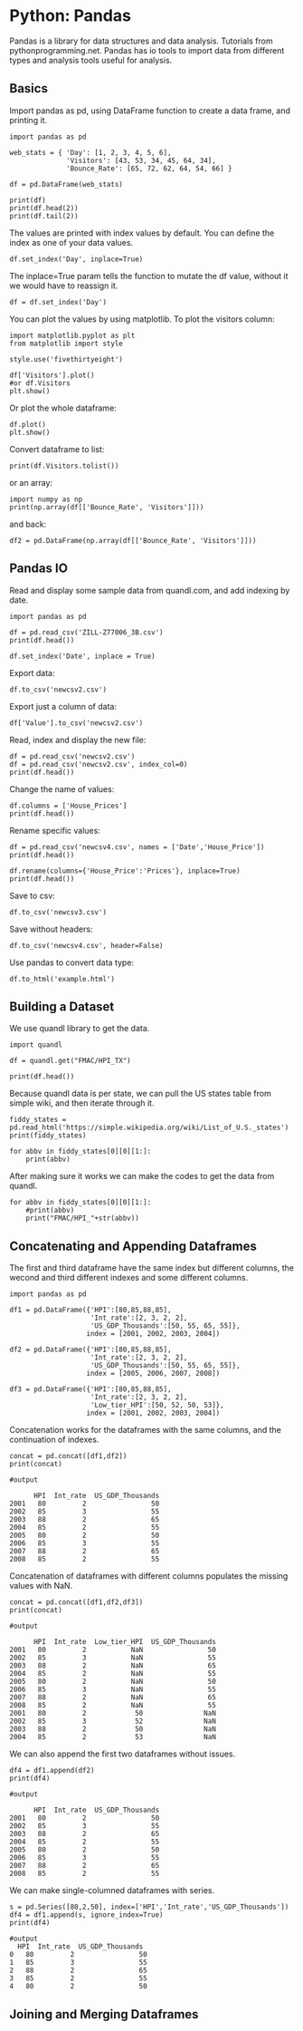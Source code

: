 # Python: Pandas

Pandas is a library for data structures and data analysis. Tutorials from pythonprogramming.net. Pandas has io tools to import data from different types and analysis tools useful for analysis.

## Basics
Import pandas as pd, using DataFrame function to create a data frame, and printing it.
```
import pandas as pd

web_stats = { 'Day': [1, 2, 3, 4, 5, 6],
              'Visitors': [43, 53, 34, 45, 64, 34],
              'Bounce_Rate': [65, 72, 62, 64, 54, 66] }

df = pd.DataFrame(web_stats)

print(df)
print(df.head(2))
print(df.tail(2))
```
The values are printed with index values by default. You can define the index as one of your data values.

```
df.set_index('Day', inplace=True)
```

The inplace=True param tells the function to mutate the df value, without it we would have to reassign it.
```
df = df.set_index('Day')
```
You can plot the values by using matplotlib.
To plot the visitors column:
```
import matplotlib.pyplot as plt
from matplotlib import style

style.use('fivethirtyeight')

df['Visitors'].plot()
#or df.Visitors
plt.show()
```
Or plot the whole dataframe:

```
df.plot()
plt.show()
```

Convert dataframe to list:
```
print(df.Visitors.tolist())
```

or an array:
```
import numpy as np
print(np.array(df[['Bounce_Rate', 'Visitors']]))
```

and back:

```
df2 = pd.DataFrame(np.array(df[['Bounce_Rate', 'Visitors']]))

```

## Pandas IO
Read and display some sample data from quandl.com, and add indexing by date.

```
import pandas as pd

df = pd.read_csv('ZILL-Z77006_3B.csv')
print(df.head())

df.set_index('Date', inplace = True)
```

Export data:
```
df.to_csv('newcsv2.csv')
```

Export just a column of data:
```
df['Value'].to_csv('newcsv2.csv')
```
Read, index and display the new file:
```
df = pd.read_csv('newcsv2.csv')
df = pd.read_csv('newcsv2.csv', index_col=0)
print(df.head())
```

Change the name of values:
```
df.columns = ['House_Prices']
print(df.head())
```

Rename specific values:
```
df = pd.read_csv('newcsv4.csv', names = ['Date','House_Price'])
print(df.head())

df.rename(columns={'House_Price':'Prices'}, inplace=True)
print(df.head())
```


Save to csv:
```
df.to_csv('newcsv3.csv')
```

Save without headers:
```
df.to_csv('newcsv4.csv', header=False)
```

Use pandas to convert data type:
```
df.to_html('example.html')
```

## Building a Dataset

We use quandl library to get the data.

```
import quandl

df = quandl.get("FMAC/HPI_TX")

print(df.head())
```

Because quandl data is per state, we can pull the US states table from simple
wiki, and then iterate through it.
```
fiddy_states = pd.read_html('https://simple.wikipedia.org/wiki/List_of_U.S._states')
print(fiddy_states)

for abbv in fiddy_states[0][0][1:]:
    print(abbv)
```

After making sure it works we can make the codes to get the data from quandl.

```
for abbv in fiddy_states[0][0][1:]:
    #print(abbv)
    print("FMAC/HPI_"+str(abbv))
```

## Concatenating and Appending Dataframes
The first and third dataframe have the same index but different columns, the wecond and third different indexes and some different columns.

```
import pandas as pd

df1 = pd.DataFrame({'HPI':[80,85,88,85],
                    'Int_rate':[2, 3, 2, 2],
                    'US_GDP_Thousands':[50, 55, 65, 55]},
                   index = [2001, 2002, 2003, 2004])

df2 = pd.DataFrame({'HPI':[80,85,88,85],
                    'Int_rate':[2, 3, 2, 2],
                    'US_GDP_Thousands':[50, 55, 65, 55]},
                   index = [2005, 2006, 2007, 2008])

df3 = pd.DataFrame({'HPI':[80,85,88,85],
                    'Int_rate':[2, 3, 2, 2],
                    'Low_tier_HPI':[50, 52, 50, 53]},
                   index = [2001, 2002, 2003, 2004])
```

Concatenation works for the dataframes with the same columns, and the continuation of indexes.
```
concat = pd.concat([df1,df2])
print(concat)

#output

      HPI  Int_rate  US_GDP_Thousands
2001   80         2                50
2002   85         3                55
2003   88         2                65
2004   85         2                55
2005   80         2                50
2006   85         3                55
2007   88         2                65
2008   85         2                55

```

Concatenation of dataframes with different columns populates the missing values with NaN.

```
concat = pd.concat([df1,df2,df3])
print(concat)

#output

      HPI  Int_rate  Low_tier_HPI  US_GDP_Thousands
2001   80         2           NaN                50
2002   85         3           NaN                55
2003   88         2           NaN                65
2004   85         2           NaN                55
2005   80         2           NaN                50
2006   85         3           NaN                55
2007   88         2           NaN                65
2008   85         2           NaN                55
2001   80         2            50               NaN
2002   85         3            52               NaN
2003   88         2            50               NaN
2004   85         2            53               NaN
```
We can also append the first two dataframes without issues.

```
df4 = df1.append(df2)
print(df4)

#output

      HPI  Int_rate  US_GDP_Thousands
2001   80         2                50
2002   85         3                55
2003   88         2                65
2004   85         2                55
2005   80         2                50
2006   85         3                55
2007   88         2                65
2008   85         2                55
```

We can make single-columned dataframes with series.
```
s = pd.Series([80,2,50], index=['HPI','Int_rate','US_GDP_Thousands'])
df4 = df1.append(s, ignore_index=True)
print(df4)

#output
  HPI  Int_rate  US_GDP_Thousands
0   80         2                50
1   85         3                55
2   88         2                65
3   85         2                55
4   80         2                50
```

## Joining and Merging Dataframes
